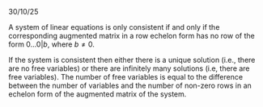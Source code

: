 30/10/25

A system of linear equations is only consistent if and only if the corresponding augmented matrix in a row echelon form has no row of the form $0 \dots 0 | b$, where $b \neq 0$.

If the system is consistent then either there is a unique solution (i.e., there are no free variables) or there are infinitely many solutions (i.e, there are free variables). The number of free variables is equal to the difference between the number of variables and the number of non-zero rows in an echelon form of the augmented matrix of the system.
